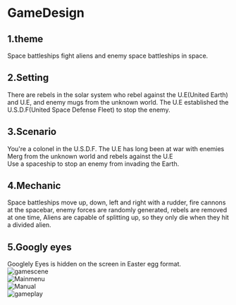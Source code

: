 GameDesign
==========
## 1.theme  
Space battleships fight aliens and enemy space battleships in space.  
## 2.Setting 
There are rebels in the solar system who rebel against the U.E(United Earth) and U.E, and enemy mugs from the unknown world. The U.E established the U.S.D.F(United Space Defense Fleet) to stop the enemy.  
## 3.Scenario 
You're a colonel in the U.S.D.F. The U.E has long been at war with enemies Merg from the unknown world and rebels against the U.E  
Use a spaceship to stop an enemy from invading the Earth.  
## 4.Mechanic  
Space battleships move up, down, left and right with a rudder, fire cannons at the spacebar, enemy forces are randomly generated, rebels are removed at one time, Aliens are capable of splitting up, so they only die when they hit a divided alien.  
## 5.Googly eyes
Googlely Eyes is hidden on the screen in Easter egg format.  
![gamescene](https://user-images.githubusercontent.com/65111797/86890564-75636900-c138-11ea-803b-64ba944e8c5e.PNG)    
![Mainmenu](https://user-images.githubusercontent.com/65111797/86891075-3386f280-c139-11ea-8bb8-c3a374c877e6.PNG)  
![Manual](https://user-images.githubusercontent.com/65111797/86891079-34b81f80-c139-11ea-8e2e-57b12e840e1c.PNG)  
![gameplay](https://user-images.githubusercontent.com/65111797/86891081-35e94c80-c139-11ea-9900-39f8b561e195.PNG)  
